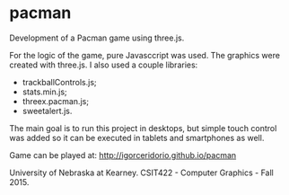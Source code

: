 # pacman
Development of a Pacman game using three.js.

For the logic of the game, pure Javasccript was used. The graphics were created with three.js. I also used a couple libraries:

  - trackballControls.js;
  - stats.min.js;
  - threex.pacman.js;
  - sweetalert.js.

The main goal is to run this project in desktops, but simple touch control was added so it can be executed in tablets and smartphones as well.

Game can be played at: http://igorceridorio.github.io/pacman

University of Nebraska at Kearney. CSIT422 - Computer Graphics - Fall 2015.
